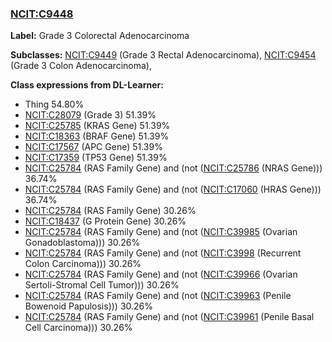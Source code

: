 
### [NCIT:C9448](http://purl.obolibrary.org/obo/NCIT_C9448)
**Label:** Grade 3 Colorectal Adenocarcinoma

**Subclasses:** [NCIT:C9449](http://purl.obolibrary.org/obo/NCIT_C9449) (Grade 3 Rectal Adenocarcinoma), [NCIT:C9454](http://purl.obolibrary.org/obo/NCIT_C9454) (Grade 3 Colon Adenocarcinoma), 

**Class expressions from DL-Learner:**

- Thing 54.80%
- [NCIT:C28079](http://purl.obolibrary.org/obo/NCIT_C28079) (Grade 3) 51.39%
- [NCIT:C25785](http://purl.obolibrary.org/obo/NCIT_C25785) (KRAS Gene) 51.39%
- [NCIT:C18363](http://purl.obolibrary.org/obo/NCIT_C18363) (BRAF Gene) 51.39%
- [NCIT:C17567](http://purl.obolibrary.org/obo/NCIT_C17567) (APC Gene) 51.39%
- [NCIT:C17359](http://purl.obolibrary.org/obo/NCIT_C17359) (TP53 Gene) 51.39%
- [NCIT:C25784](http://purl.obolibrary.org/obo/NCIT_C25784) (RAS Family Gene) and (not ([NCIT:C25786](http://purl.obolibrary.org/obo/NCIT_C25786) (NRAS Gene))) 36.74%
- [NCIT:C25784](http://purl.obolibrary.org/obo/NCIT_C25784) (RAS Family Gene) and (not ([NCIT:C17060](http://purl.obolibrary.org/obo/NCIT_C17060) (HRAS Gene))) 36.74%
- [NCIT:C25784](http://purl.obolibrary.org/obo/NCIT_C25784) (RAS Family Gene) 30.26%
- [NCIT:C18437](http://purl.obolibrary.org/obo/NCIT_C18437) (G Protein Gene) 30.26%
- [NCIT:C25784](http://purl.obolibrary.org/obo/NCIT_C25784) (RAS Family Gene) and (not ([NCIT:C39985](http://purl.obolibrary.org/obo/NCIT_C39985) (Ovarian Gonadoblastoma))) 30.26%
- [NCIT:C25784](http://purl.obolibrary.org/obo/NCIT_C25784) (RAS Family Gene) and (not ([NCIT:C3998](http://purl.obolibrary.org/obo/NCIT_C3998) (Recurrent Colon Carcinoma))) 30.26%
- [NCIT:C25784](http://purl.obolibrary.org/obo/NCIT_C25784) (RAS Family Gene) and (not ([NCIT:C39966](http://purl.obolibrary.org/obo/NCIT_C39966) (Ovarian Sertoli-Stromal Cell Tumor))) 30.26%
- [NCIT:C25784](http://purl.obolibrary.org/obo/NCIT_C25784) (RAS Family Gene) and (not ([NCIT:C39963](http://purl.obolibrary.org/obo/NCIT_C39963) (Penile Bowenoid Papulosis))) 30.26%
- [NCIT:C25784](http://purl.obolibrary.org/obo/NCIT_C25784) (RAS Family Gene) and (not ([NCIT:C39961](http://purl.obolibrary.org/obo/NCIT_C39961) (Penile Basal Cell Carcinoma))) 30.26%


